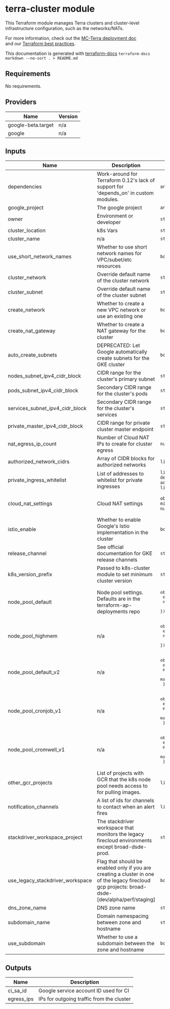 # terra-cluster module

This Terraform module manages Terra clusters and cluster-level infrastructure configuration, such as the networks/NATs.

For more information, check out the [MC-Terra deployment doc](https://docs.dsp-devops.broadinstitute.org/mc-terra/mcterra-deployment)  
and our [Terraform best practices](https://docs.dsp-devops.broadinstitute.org/best-practices-guides/terraform).

This documentation is generated with [terraform-docs](https://github.com/segmentio/terraform-docs)
`terraform-docs markdown --no-sort . > README.md`

## Requirements

No requirements.

## Providers

| Name | Version |
|------|---------|
| google-beta.target | n/a |
| google | n/a |

## Inputs

| Name | Description | Type | Default | Required |
|------|-------------|------|---------|:--------:|
| dependencies | Work-around for Terraform 0.12's lack of support for 'depends\_on' in custom modules. | `any` | `[]` | no |
| google\_project | The google project | `any` | n/a | yes |
| owner | Environment or developer | `string` | `""` | no |
| cluster\_location | k8s Vars | `string` | `"us-central1-a"` | no |
| cluster\_name | n/a | `string` | `""` | no |
| use\_short\_network\_names | Whether to use short network names for VPC/subet/etc resources | `bool` | `false` | no |
| cluster\_network | Override default name of the cluster network | `string` | `""` | no |
| cluster\_subnet | Override default name of the cluster subnet | `string` | `""` | no |
| create\_network | Whether to create a new VPC network or use an existing one | `bool` | `true` | no |
| create\_nat\_gateway | Whether to create a NAT gateway for the cluster | `bool` | `true` | no |
| auto\_create\_subnets | DEPRECATED: Let Google automatically create subnets for the GKE cluster | `bool` | `false` | no |
| nodes\_subnet\_ipv4\_cidr\_block | CIDR range for the cluster's primary subnet | `string` | `"0.0.0.0/32"` | no |
| pods\_subnet\_ipv4\_cidr\_block | Secondary CIDR range for the cluster's pods | `string` | `"0.0.0.0/32"` | no |
| services\_subnet\_ipv4\_cidr\_block | Secondary CIDR range for the cluster's services | `string` | `"0.0.0.0/32"` | no |
| private\_master\_ipv4\_cidr\_block | CIDR range for private cluster master endpoint | `string` | `"0.0.0.0/28"` | no |
| nat\_egress\_ip\_count | Number of Cloud NAT IPs to create for cluster egress | `number` | `2` | no |
| authorized\_network\_cidrs | Array of CIDR blocks for authorized networks | `list(string)` | `[]` | no |
| private\_ingress\_whitelist | List of addresses to whitelist for private ingresses | `list(object({ description = string, addresses = list(string) }))` | `[]` | no |
| cloud\_nat\_settings | Cloud NAT settings | `object({ min_ports_per_vm = number })` | <pre>{<br>  "min_ports_per_vm": 64<br>}</pre> | no |
| istio\_enable | Whether to enable Google's Istio implementation in the cluster | `bool` | `true` | no |
| release\_channel | See official documentation for GKE release channels | `string` | `"REGULAR"` | no |
| k8s\_version\_prefix | Passed to k8s-cluster module to set minimum cluster version | `string` | n/a | yes |
| node\_pool\_default | Node pool settings. Defaults are in the terraform-ap-deployments repo | <pre>object({<br>    enable     = bool,<br>    node_count = number<br>  })</pre> | n/a | yes |
| node\_pool\_highmem | n/a | <pre>object({<br>    enable     = bool,<br>    node_count = number<br>  })</pre> | n/a | yes |
| node\_pool\_default\_v2 | n/a | <pre>object({<br>    enable         = bool,<br>    min_node_count = number,<br>    max_node_count = number<br>  })</pre> | n/a | yes |
| node\_pool\_cronjob\_v1 | n/a | <pre>object({<br>    enable         = bool,<br>    min_node_count = number,<br>    max_node_count = number<br>  })</pre> | n/a | yes |
| node\_pool\_cromwell\_v1 | n/a | <pre>object({<br>    enable         = bool,<br>    min_node_count = number,<br>    max_node_count = number<br>  })</pre> | n/a | yes |
| other\_gcr\_projects | List of projects with GCR that the k8s node pool needs access to for pulling images. | `list(string)` | `[]` | no |
| notification\_channels | A list of ids for channels to contact when an alert fires | `list(string)` | `[]` | no |
| stackdriver\_workspace\_project | The stackdriver workspace that monitors the legacy firecloud environments except broad-dsde-prod. | `string` | `"broad-dsp-stackdriver"` | no |
| use\_legacy\_stackdriver\_workspace | Flag that should be enabled only if you are creating a cluster in one of the legacy firecloud gcp projects: broad-dsde-[dev/alpha/perf/staging] | `bool` | `false` | no |
| dns\_zone\_name | DNS zone name | `string` | `"dsp-envs"` | no |
| subdomain\_name | Domain namespacing between zone and hostname | `string` | `""` | no |
| use\_subdomain | Whether to use a subdomain between the zone and hostname | `bool` | `true` | no |

## Outputs

| Name | Description |
|------|-------------|
| ci\_sa\_id | Google service account ID used for CI |
| egress\_ips | IPs for outgoing traffic from the cluster |


